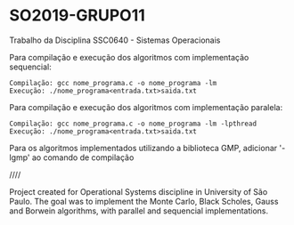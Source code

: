 # SO2019-GRUPO11

Trabalho da Disciplina SSC0640 - Sistemas Operacionais

  Para compilação e execução dos algoritmos com implementação sequencial:
  
    Compilação: gcc nome_programa.c -o nome_programa -lm
    Execução: ./nome_programa<entrada.txt>saida.txt
 
  Para compilação e execução dos algoritmos com implementação paralela:
  
    Compilação: gcc nome_programa.c -o nome_programa -lm -lpthread
    Execução: ./nome_programa<entrada.txt>saida.txt
    
  Para os algoritmos implementados utilizando a biblioteca GMP, adicionar '-lgmp' ao comando de compilação
  
  ////
  
  Project created for Operational Systems discipline in University of São Paulo. The goal was to implement the Monte Carlo, Black Scholes, Gauss and Borwein algorithms, with parallel and sequencial implementations.
